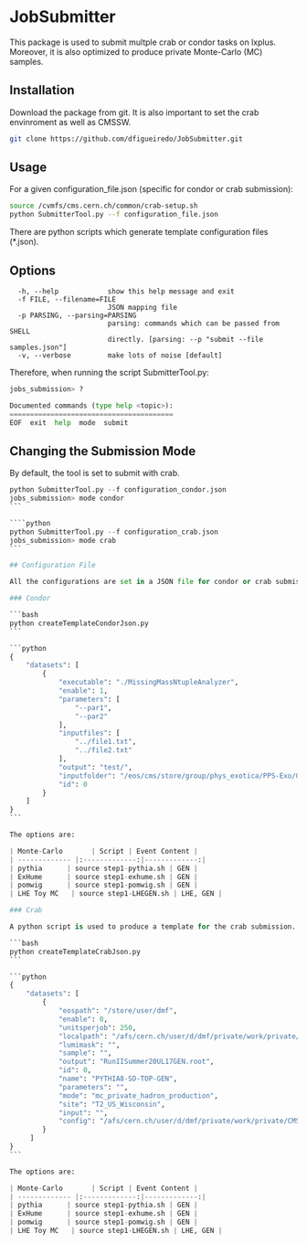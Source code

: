 # JobSubmitter

This package is used to submit multple crab or condor tasks on lxplus. Moreover, it is also optimized to produce private Monte-Carlo (MC) samples. 

## Installation

Download the package from git. It is also important to set the crab envinroment as well as CMSSW. 

```bash
git clone https://github.com/dfigueiredo/JobSubmitter.git
```

## Usage

For a given configuration_file.json (specific for condor or crab submission):

```bash
source /cvmfs/cms.cern.ch/common/crab-setup.sh
python SubmitterTool.py --f configuration_file.json
```
There are python scripts which generate template configuration files (*.json).

## Options

```pythonOptions:
  -h, --help            show this help message and exit
  -f FILE, --filename=FILE
                        JSON mapping file
  -p PARSING, --parsing=PARSING
                        parsing: commands which can be passed from SHELL
                        directly. [parsing: --p "submit --file samples.json"]
  -v, --verbose         make lots of noise [default]
```

Therefore, when running the script SubmitterTool.py:

```python
jobs_submission> ?

Documented commands (type help <topic>):
========================================
EOF  exit  help  mode  submit
```

## Changing the Submission Mode

By default, the tool is set to submit with crab.

````python
python SubmitterTool.py --f configuration_condor.json
jobs_submission> mode condor
```

````python
python SubmitterTool.py --f configuration_crab.json
jobs_submission> mode crab
```

## Configuration File

All the configurations are set in a JSON file for condor or crab submission. Multiple task submission can be done.

### Condor

```bash
python createTemplateCondorJson.py
```

```python
{
    "datasets": [
        {
            "executable": "./MissingMassNtupleAnalyzer", 
            "enable": 1, 
            "parameters": [
                "--par1", 
                "--par2" 
            ], 
            "inputfiles": [
                "../file1.txt", 
                "../file2.txt"
            ], 
            "output": "test/", 
            "inputfolder": "/eos/cms/store/group/phys_exotica/PPS-Exo/Grid/Test", 
            "id": 0
        }
    ]
}
```

The options are:

| Monte-Carlo       | Script | Event Content |
| ------------- |:-------------:|-------------:|
| pythia      | source step1-pythia.sh | GEN |
| ExHume      | source step1-exhume.sh | GEN |
| pomwig      | source step1-pomwig.sh | GEN |
| LHE Toy MC   | source step1-LHEGEN.sh | LHE, GEN |

### Crab

A python script is used to produce a template for the crab submission.

```bash
python createTemplateCrabJson.py 
```

```python
{
    "datasets": [
        {
            "eospath": "/store/user/dmf", 
            "enable": 0, 
            "unitsperjob": 250, 
            "localpath": "/afs/cern.ch/user/d/dmf/private/work/private/CMSPhysicsAnalysis/PrivateMCProduction/PPSMCProduction/working", 
            "lumimask": "", 
            "sample": "", 
            "output": "RunIISummer20UL17GEN.root", 
            "id": 0, 
            "name": "PYTHIA8-SD-TOP-GEN", 
            "parameters": "", 
            "mode": "mc_private_hadron_production", 
            "site": "T2_US_Wisconsin", 
            "input": "", 
            "config": "/afs/cern.ch/user/d/dmf/private/work/private/CMSPhysicsAnalysis/PrivateMCProduction/PPSMCProduction/working/SD-TOP-PYTHIA8_cfg.py"
        }
     ]
}
```

The options are:

| Monte-Carlo       | Script | Event Content |
| ------------- |:-------------:|-------------:|
| pythia      | source step1-pythia.sh | GEN |
| ExHume      | source step1-exhume.sh | GEN |
| pomwig      | source step1-pomwig.sh | GEN |
| LHE Toy MC   | source step1-LHEGEN.sh | LHE, GEN |
